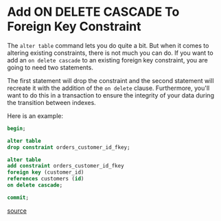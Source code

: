 # Add ON DELETE CASCADE To Foreign Key Constraint

The `alter table` command lets you do quite a bit. But when it comes to
altering existing constraints, there is not much you can do. If you want to
add an `on delete cascade` to an existing foreign key constraint, you are
going to need two statements.

The first statement will drop the constraint and the second statement will
recreate it with the addition of the `on delete` clause. Furthermore, you'll
want to do this in a transaction to ensure the integrity of your data during
the transition between indexes.

Here is an example:

```sql
begin;

alter table
drop constraint orders_customer_id_fkey;

alter table
add constraint orders_customer_id_fkey
foreign key (customer_id)
references customers (id)
on delete cascade;

commit;
```

[source](http://stackoverflow.com/questions/10356484/how-to-add-on-delete-cascade-constraints)
